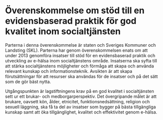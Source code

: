 # Överenskommelse om stöd till en evidensbaserad praktik för god kvalitet inom socialtjänsten

Parterna i denna överenskommelse är staten och Sveriges Kommuner och Landsting (SKL). Parterna har genom överenskommelsen enats om att under 2013 genomföra insatser till stöd för en evidensbaserad praktik och utveckling av e\-hälsa inom socialtjänstens område. Insatserna ska syfta till att stärka socialtjänstens möjligheter och förmåga att skapa och använda relevant kunskap och informationsteknik. Avsikten är att skapa förutsättningar för att resurser ska användas för de insatser och på det sätt som de gör bäst nytta.

Utgångspunkten är lagstiftningens krav på en god kvalitet i socialtjänsten sett ur ett brukar\- och medborgarperspektiv. Det övergripande målet är att brukare, oavsett kön, ålder, etnicitet, funktionsnedsättning, religion och sexuell läggning, ska få ta del av insatser som bygger på bästa tillgängliga kunskap samt att öka tillgänglighet, kvalitet och effektivitet genom e\-hälsa.
